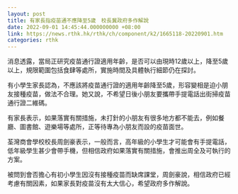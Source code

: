 ```yaml
---
layout: post
title: 有家長指疫苗通不應降至5歲　校長冀政府多作解說
date: 2022-09-01 14:45:44.000000000 +08:00
link: https://news.rthk.hk/rthk/ch/component/k2/1665118-20220901.htm
categories: rthk
---
```


消息透露，當局正研究疫苗通行證適用年齡，是否可以由現時12歲以上，降至5歲以上，規限範圍包括食肆等處所，實施時間及具體執行細節仍在探討。

有小學生家長認為，不應該將疫苗通行證的適用年齡降至5歲，形容變相是迫小朋友接種疫苗，做法不合理。她又說，不希望日後小朋友要攜帶手提電話出街掃疫苗通行證二維碼。

有家長表示，如果落實有關措施，未打針的小朋友有很多地方都不能去，例如餐廳、圖書館、遊樂場等處所，正等待專為小朋友而設的疫苗面世。

荃灣商會學校校長周劍豪表示，一般而言，高年級的小學生才可能會有手提電話，低年級學生甚少會帶手機，但相信政府如果落實有關措施，會推出周全及可執行的方案。

被問到會否擔心有初小學生因沒有接種疫苗而缺席課堂，周劍豪說，相信政府已經考慮有關因素，如果家長對疫苗沒有太大信心，希望政府多作解說。
